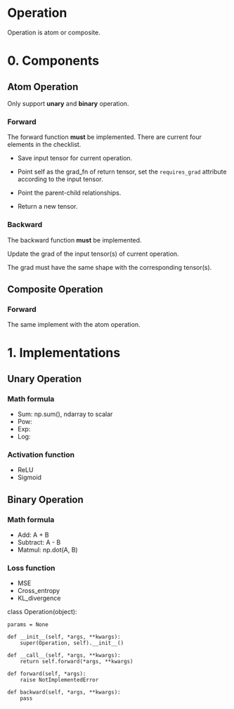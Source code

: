 <h1>Operation</h1>

Operation is atom or composite.

# 0. Components
## Atom Operation
Only support <b>unary</b> and <b>binary</b> operation.

### Forward
The forward function <b>must</b> be implemented.
There are current four elements in the checklist.

+ Save input tensor for current operation.

+ Point self as the grad_fn of return tensor, 
set the `requires_grad` attribute according to the input tensor.

+ Point the parent-child relationships.

+ Return a new tensor.

### Backward
The backward function <b>must</b> be implemented. 

Update the grad of the input tensor(s) of current operation.

The grad must have the same shape with the corresponding tensor(s).

## Composite Operation
### Forward
The same implement with the atom operation. 

# 1. Implementations
## Unary Operation
### Math formula
+ Sum: np.sum(), ndarray to scalar
+ Pow:
+ Exp:
+ Log:

###  Activation function
+ ReLU
+ Sigmoid

## Binary Operation
### Math formula
+ Add: A + B
+ Subtract: A - B
+ Matmul: np.dot(A, B)

### Loss function
+ MSE
+ Cross_entropy
+ KL_divergence



class Operation(object):

    params = None

    def __init__(self, *args, **kwargs):
        super(Operation, self).__init__()

    def __call__(self, *args, **kwargs):
        return self.forward(*args, **kwargs)

    def forward(self, *args):
        raise NotImplementedError

    def backward(self, *args, **kwargs):
        pass